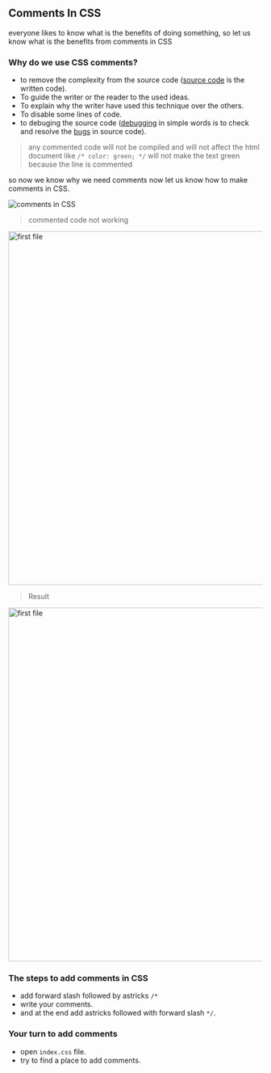 
## Comments In CSS

everyone likes to know what is the benefits of doing something, so let us know what is the benefits from comments in CSS

### Why do we use CSS comments?

- to remove the complexity from the source code ([source code](https://en.wikipedia.org/wiki/Source_Code) is the written code).
- To guide the writer or the reader to the used ideas.
- To explain why the writer have used this technique over the others.
- To disable some lines of code.
- to debuging the source code ([debugging](https://en.wikipedia.org/wiki/Debugging) in simple words is to check and resolve the [bugs](https://en.wikipedia.org/wiki/Bug) in source code).

> any commented code will not be compiled and will not affect the html document like `/* color: green; */` will not make the text green because the line is commented

so now we know why we need comments now let us know how to make comments in CSS.

![comments in CSS](https://media.giphy.com/media/iHycW4GwQtRkUSiOMJ/giphy.gif)

> commented code not working
<img src="https://i.imgur.com/D5ginxP.png" alt="first file" width="700" />

> Result 
<img src="https://i.imgur.com/pzuAnQM.png" alt="first file" width="700" />

### The steps to add comments in CSS

- add forward slash followed by astricks `/*`
- write your comments.
- and at the end add astricks followed with forward slash `*/`.

### Your turn to add comments

- open `index.css` file.
- try to find a place to add comments.